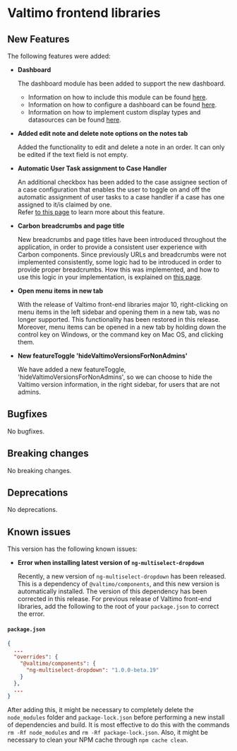 # Valtimo frontend libraries

## New Features

The following features were added:

*   **Dashboard**

    The dashboard module has been added to support the new dashboard.

    * Information on how to include this module can be found [here](../../../fundamentals/getting-started/modules/core/dashboard.md).
    * Information on how to configure a dashboard can be found [here](../../../features/dashboard/).
    * Information on how to implement custom display types and datasources can be found [here](../../../features/dashboard/dashboard-1/).
*   **Added edit note and delete note options on the notes tab**

    Added the functionality to edit and delete a note in an order. It can only be edited if the text field is not empty.
*   **Automatic User Task assignment to Case Handler**

    An additional checkbox has been added to the case assignee section of a case configuration that enables the user to toggle on and off the automatic assignment of user tasks to a case handler if a case has one assigned to it/is claimed by one.\
    Refer [to this page](https://github.com/valtimo-platform/valtimo-documentation/blob/main/release-notes/major10/10.7.0/broken-reference/README.md) to learn more about this feature.
*   **Carbon breadcrumbs and page title**

    New breadcrumbs and page titles have been introduced throughout the application, in order to provide a consistent user experience with Carbon components. Since previously URLs and breadcrumbs were not implemented consistently, some logic had to be introduced in order to provide proper breadcrumbs. How this was implemented, and how to use this logic in your implementation, is explained on [this page](../../../nog-een-plek-geven/reference/user-interface/breadcrumbs.md).
*   **Open menu items in new tab**

    With the release of Valtimo front-end libraries major 10, right-clicking on menu items in the left sidebar and opening them in a new tab, was no longer supported. This functionality has been restored in this release. Moreover, menu items can be opened in a new tab by holding down the control key on Windows, or the command key on Mac OS, and clicking them.
*   **New featureToggle 'hideValtimoVersionsForNonAdmins'**

    We have added a new featureToggle, 'hideValtimoVersionsForNonAdmins', so we can choose to hide the Valtimo version information, in the right sidebar, for users that are not admins.

## Bugfixes

No bugfixes.

## Breaking changes

No breaking changes.

## Deprecations

No deprecations.

## Known issues

This version has the following known issues:

*   **Error when installing latest version of `ng-multiselect-dropdown`**

    Recently, a new version of `ng-multiselect-dropdown` has been released. This is a dependency of `@valtimo/components`, and this new version is automatically installed. The version of this dependency has been corrected in this release. For previous release of Valtimo front-end libraries, add the following to the root of your `package.json` to correct the error.

#### **`package.json`**

```json
{
  ...
  "overrides": {
    "@valtimo/components": {
      "ng-multiselect-dropdown": "1.0.0-beta.19"
    }
  },
  ...
}
```

After adding this, it might be necessary to completely delete the `node_modules` folder and `package-lock.json` before performing a new install of dependencies and build. It is most effective to do this with the commands `rm -Rf node_modules` and `rm -Rf package-lock.json`. Also, it might be necessary to clean your NPM cache through `npm cache clean`.
